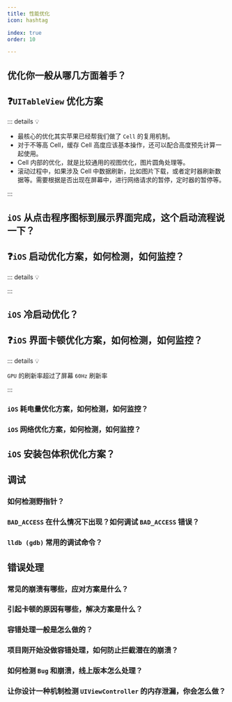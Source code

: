 ```yaml
---
title: 性能优化
icon: hashtag

index: true
order: 10

---
```


<!-- more -->

## 优化你一般从哪几方面着手？

## ❓`UITableView` 优化方案

::: details 💡

  - 最核心的优化其实苹果已经帮我们做了 `Cell` 的复用机制。
  - 对于不等高 Cell，缓存 Cell 高度应该基本操作，还可以配合高度预先计算一起使用。
  - Cell 内部的优化，就是比较通用的视图优化，图片圆角处理等。
  - 滚动过程中，如果涉及 Cell 中数据刷新，比如图片下载，或者定时器刷新数据等。需要根据是否出现在屏幕中，进行网络请求的暂停，定时器的暂停等。

:::

## `iOS` 从点击程序图标到展示界面完成，这个启动流程说一下？

## ❓`iOS` 启动优化方案，如何检测，如何监控？

::: details 💡

:::

## `iOS` 冷启动优化？

## ❓`iOS` 界面卡顿优化方案，如何检测，如何监控？

::: details 💡

  `GPU` 的刷新率超过了屏幕 `60Hz` 刷新率

:::

### `iOS` 耗电量优化方案，如何检测，如何监控？

### `iOS` 网络优化方案，如何检测，如何监控？

## `iOS` 安装包体积优化方案？

## 调试

### 如何检测野指针？

### `BAD_ACCESS` 在什么情况下出现？如何调试 `BAD_ACCESS` 错误？

### `lldb (gdb)` 常用的调试命令？

## 错误处理

### 常见的崩溃有哪些，应对方案是什么？

### 引起卡顿的原因有哪些，解决方案是什么？ 

### 容错处理一般是怎么做的？

### 项目刚开始没做容错处理，如何防止拦截潜在的崩溃？

### 如何检测 `Bug` 和崩溃，线上版本怎么处理？

### 让你设计一种机制检测 `UIViewController` 的内存泄漏，你会怎么做？